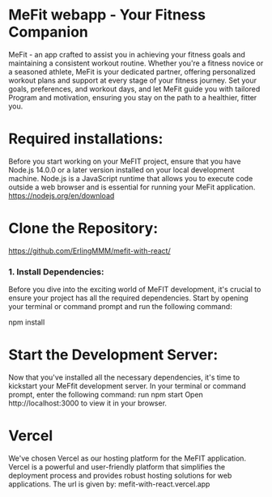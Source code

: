 # MeFit webapp -  Your Fitness Companion
MeFit - an app crafted to assist you in achieving your fitness goals and maintaining a consistent workout routine. Whether you're a fitness novice or a seasoned athlete, MeFit is your dedicated partner, offering personalized workout plans and support at every stage of your fitness journey. Set your goals, preferences, and workout days, and let MeFit guide you with tailored Program and motivation, ensuring you stay on the path to a healthier, fitter you. 

# Required installations:
Before you start working on your MeFIT project, ensure that you have Node.js 14.0.0 or a later version installed on your local development machine. Node.js is a JavaScript runtime that allows you to execute code outside a web browser and is essential for running your MeFit application.
https://nodejs.org/en/download

# Clone the Repository:
https://github.com/ErlingMMM/mefit-with-react/

### 1. Install Dependencies:
Before you dive into the exciting world of MeFIT development, it's crucial to ensure your project has all the required dependencies. Start by opening your terminal or command prompt and run the following command:

npm install

# Start the Development Server:
Now that you've installed all the necessary dependencies, it's time to kickstart your MeFfit development server. In your terminal or command prompt, enter the following command:
run npm start
Open http://localhost:3000 to view it in your browser.

# Vercel
We've chosen Vercel as our hosting platform for the MeFIT application. Vercel is a powerful and user-friendly platform that simplifies the deployment process and provides robust hosting solutions for web applications. The url is given by: mefit-with-react.vercel.app
